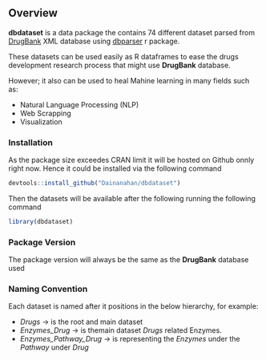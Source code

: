
<!-- README.md is generated from README.Rmd. Please edit that file -->

## Overview

**dbdataset** is a data package the contains 74 different dataset parsed
from [DrugBank](https://www.drugbank.ca) XML database using
[dbparser](https://dainanahan.github.io/dbparser/) r package.

These datasets can be used easily as R dataframes to ease the drugs
development research process that might use **DrugBank** database.

However; it also can be used to heal Mahine learning in many fields such
as:

  - Natural Language Processing (NLP)
  - Web Scrapping
  - Visualization

### Installation

As the package size exceedes CRAN limit it will be hosted on Github
onnly right now. Hence it could be installed via the following command

``` r
devtools::install_github("Dainanahan/dbdataset")
```

Then the datasets will be available after the following running the
following command

``` r
library(dbdataset)
```

### Package Version

The package version will always be the same as the **DrugBank** database
used

### Naming Convention

Each dataset is named after it positions in the below hierarchy, for
example:

  - *Drugs* -\> is the root and main dataset
  - *Enzymes\_Drug* -\> is themain dataset *Drugs* related Enzymes.
  - *Enzymes\_Pathway\_Drug* -\> is representing the *Enzymes* under the
    *Pathway* under *Drug*
